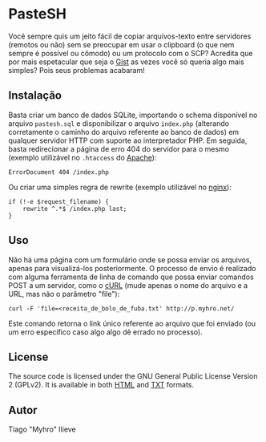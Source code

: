 PasteSH
===========

Você sempre quis um jeito fácil de copiar arquivos-texto entre servidores (remotos ou não) sem se preocupar em usar o clipboard (o que nem sempre é possível ou cômodo) ou um protocolo com o SCP? Acredita que por mais espetacular que seja o [Gist](https://gist.github.com/) as vezes você só queria algo mais simples? Pois seus problemas acabaram!
## Instalação

Basta criar um banco de dados SQLite, importando o schema disponível no arquivo `pastesh.sql` e disponibilizar o arquivo `index.php` (alterando corretamente o caminho do arquivo referente ao banco de dados) em qualquer servidor HTTP com suporte ao interpretador PHP. Em seguida, basta redirecionar a página de erro 404 do servidor para o mesmo (exemplo utilizável no `.htaccess` do [Apache](http://httpd.apache.org/)):

    ErrorDocument 404 /index.php

Ou criar uma simples regra de rewrite (exemplo utilizável no [nginx](http://nginx.org/)):

    if (!-e $request_filename) {
        rewrite ^.*$ /index.php last;
    }

## Uso

Não há uma página com um formulário onde se possa enviar os arquivos, apenas para visualizá-los posteriormente. O processo de envio é realizado com alguma ferramenta de linha de comando que possa enviar comandos POST a um servidor, como o [cURL](http://curl.haxx.se/) (mude apenas o nome do arquivo e a URL, mas não o parâmetro "file"):

    curl -F 'file=<receita_de_bolo_de_fuba.txt' http://p.myhro.net/

Este comando retorna o link único referente ao arquivo que foi enviado (ou um erro específico caso algo algo dê errado no processo).

## License

The source code is licensed under the GNU General Public License Version 2 (GPLv2). It is available in both [HTML](https://www.gnu.org/licenses/old-licenses/gpl-2.0.html) and [TXT](https://www.gnu.org/licenses/gpl-2.0.txt) formats.

## Autor

Tiago "Myhro" Ilieve
